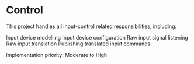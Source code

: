 # Control
This project handles all input-control related responsibilities, including:

Input device modelling
Input device configuration
Raw input signal listening
Raw input translation
Publishing translated input commands

Implementation priority: Moderate to High